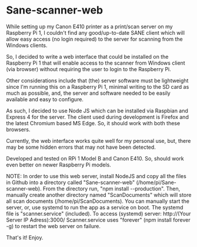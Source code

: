 # Sane-scanner-web

While setting up my Canon E410 printer as a print/scan server on my Raspberry Pi 1, I couldn't find any good/up-to-date SANE client which will allow easy access (no login required) to the server for scanning from the Windows clients.

So, I decided to write a web interface that could be installed on the Raspberry Pi 1 that will enable access to the scanner from Windows client (via browser) without requiring the user to login to the Raspberry Pi.

Other considerations include that (the) server software must be lightweight since I'm running this on a Raspberry Pi 1, minimal writing to the SD card as much as possible, and, the server and software needed to be easily available and easy to configure.

As such, I decided to use Node JS which can be installed via Raspbian and Express 4 for the server. The client used during development is Firefox and the latest Chromium based MS Edge. So, it should work with both these browsers. 

Currently, the web interface works quite well for my personal use, but, there may be some hidden errors that may not have been detected.

Developed and tested on RPi 1 Model B and Canon E410. So, should work even better on newer Raspberry Pi models.


NOTE: In order to use this web server, install NodeJS and copy all the files in Github into a directory called "Sane-scanner-web" (/home/pi/Sane-scanner-web). From the directory run, "npm install --production". Then, manually create another directory named "ScanDocuments" which will store all scan documents (/home/pi/ScanDocuments). You can manually start the server, or, use systemd to run the app as a service on boot. The systemd file is "scanner.service" (included). To access (systemd) server: http://(Your Server IP Adress):3000/  Scanner.service uses "forever" (npm install forever -g) to restart the web server on failure. 
  
That's it! Enjoy.
